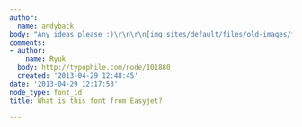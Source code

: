 ```yaml
---
author:
  name: andyback
body: "Any ideas please :)\r\n\r\n[img:sites/default/files/old-images/fontej_5369.jpg]"
comments:
- author:
    name: Ryuk
  body: http://typophile.com/node/101880
  created: '2013-04-29 12:48:45'
date: '2013-04-29 12:17:53'
node_type: font_id
title: What is this font from Easyjet?

---
```

